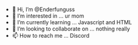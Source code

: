 - 👋 Hi, I’m @Enderfunguss
- 👀 I’m interested in ... ur mom
- 🌱 I’m currently learning ... Javascript and HTML
- 💞️ I’m looking to collaborate on ... nothing really
- 📫 How to reach me ... Discord 

<!---
Enderfunguss/Enderfunguss is a ✨ special ✨ repository because its `README.md` (this file) appears on your GitHub profile.
You can click the Preview link to take a look at your changes.
--->
